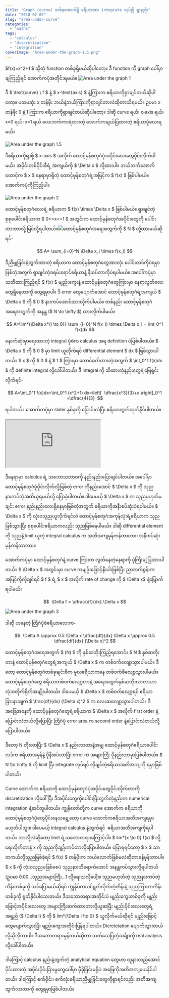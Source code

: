 ```yaml
---
title: "Graph (curve) တစ်ခုအောက်ရှိ ဧရိယာအား integrate လုပ်၍ ရှာနည်း"
date: "2018-02-02"
slug: "area-under-curve"
categories:
  - "maths"
tags:
  - "calculus"
  - "discretization"
  - "integration"
coverImage: "Area-under-the-graph-1.5.png"
---
```


$f(x)=x^2+1 $ ဆိုတဲ့ function တစ်ခုရှိမယ်ဆိုပါတော့။ ဒီ function ကို graph ပေါ်မှာချကြည့်ရင် အောက်ကပုံအတိုင်းရမယ်။
![Area under the graph 1](images/Area-under-the-graph-1.png)

ဒီ $ \text{curve} \ f $ နဲ့ $ x-\text{axis} $ နဲ့ကြားက ဧရိယာကိုရှာချင်တယ်ဆိုပါတော့။ ပထမဆုံး x တန်ဖိုး ဘယ်နဲ့ဘယ်ကြားကိုရှာချင်တာလဲဆိုတာသိရမယ်။ ဥပမာ x တန်ဖိုး 0 နဲ့ 1 ကြားက ဧရိယာကိုရှာချင်တယ်ဆိုပါတော့။ ဒါဆို curve ရယ်၊ x-axis ရယ်၊ x=0 ရယ်၊ x=1 ရယ် လေးဘက်ကာရံထားတဲ့ အောက်ကချယ်ပြထားတဲ့ ဧရိယာပုံလေးရမယ်။

![Area under the graph 1.5](images/Area-under-the-graph-1.5.png)

ဒီဧရိယာကိုရှာဖို့ $ x-axis $ အလိုက် ထောင့်မှန်စတုဂံပုံအပိုင်းလေးတွေပိုင်းလိုက်ပါမယ်။ အပိုင်းတစ်ပိုင်းစီရဲ့ အကျယ်ကို $ \Delta x $ လို့ထားပါ။ ဘယ်ဘက်အောက်ထောင့်က $ x $ နေရာမှာရှိတဲ့ ထောင့်မှန်စတုဂံရဲ့အမြင့်က $ f(x) $ ဖြစ်ပါမယ်။ အောက်ကပုံကိုကြည့်ပါ။

![Area under the graph 2](images/Area-under-the-graph-2.png)

ထောင့်မှန်စတုဂံလေးရဲ့ ဧရိယာက $ f(x) \times \Delta x $ ဖြစ်ပါမယ်။ ရှာချင်တဲ့စုစုပေါင်းဧရိယာက $ 0<=x<=1 $ အတွင်းက ထောင့်မှန်စတုဂံအပိုင်းတွေကို ပေါင်းထားတာလို့ မြင်လို့ရပါတယ်။![](images/Area-under-the-graph-2.5.png)ထောင့်မှန်စတုဂံအရေအတွက်ကို $ N $ လို့ထားမယ်ဆိုရင်-

$$
A= \sum_{i=0}^N \Delta x_i \times f(x_i)
$$

ဒီညီမျှခြင်းနဲ့တွက်ထားတဲ့ ဧရိယာက ထောင့်မှန်စတုဂံတွေအားလုံး ပေါင်းလဒ်ကိုပဲရမှာဖြစ်တဲ့အတွက် ရှာချင်တဲ့ခရမ်းရောင်ဧရိယာနဲ့ နီးစပ်တာကိုပဲရပါမယ်။ အပေါ်ကပုံမှာ သတိထားကြည့်ရင် $ f(x) $ မျည်းကွေးနဲ့ ထောင့်မှန်စတုဂံတွေကြားမှာ နေရာလွတ်လေးတွေရှိနေတာကို တွေ့ရမှာပါ။ ဒီ error တွေပျောက်အောင် ထောင့်မှန်စတုဂံရဲ့အကျယ် $ \Delta x $ ကို $ 0 $ နားကပ်အောင်ထားလိုက်ပါမယ်။ တစ်နည်း ထောင့်မှန်စတုဂံအရေအတွက်ကို အနန္တ ($ N \to \infty $) ထားလိုက်ပါမယ်။

$$
A=\lim*{\Delta x*{i \to 0}} \sum_{i=0}^N f(x_i) \times \Delta x_i = \int_0^1 f(x)dx
$$

နောက်ဆုံးမှာရေးထားတဲ့ integral ပုံစံက calculus အရ definition ပဲဖြစ်ပါတယ်။ $ \Delta x $ ကို $ 0 $ မှာ limit ယူလိုက်ရင် differential element $ dx $ ဖြစ်သွားပါတယ်။ $ x $ ကို $ 0 $ နဲ့ $ 1 $ ကြားမှာ ဘောင်ခတ်ထားတဲ့အတွက် $ \int_0^1 f(x)dx $ ကို definite integral လို့ခေါ်ပါတယ်။ ဒီ integral ကို သိထားတဲ့နည်းတွေနဲ့ ဖြေရှင်းလိုက်ရင်-

$$
A=\int_0^1 f(x)dx=\int_0^1 (x^2+1) dx=\left[  \dfrac{x^3}{3}+x \right]_0^1 =\dfrac{4}{3} 
$$

ရပါတယ်။ အောက်ကပုံမှာ slider နှစ်ခုကို ပြောင်းလဲပြီး ဧရိယာတွက်ထုတ်နိုင်ပါတယ်။

<Iframe title="Area under the curve" src="https://www.geogebra.org/material/iframe/id/DkeDsqTU/width/960/height/670/border/888888/smb/false/stb/false/stbh/false/ai/false/asb/false/sri/true/rc/false/ld/false/sdz/true/ctl/false"></Iframe>

ဒီနေရာမှာ calculus ရဲ့ သဘောသဘာဝကို နည်းနည်းပြောချင်ပါတယ်။ အပေါ်မှာ ထောင့်မှန်စတုဂံပုံပိုင်းလိုက်လို့ဖြစ်တဲ့ error ကိုနည်းအောင် $ \Delta x $ ကို သုညနားကပ်တဲ့အထိယူရမယ်လို့ ပြောခဲ့ပါတယ်။ ဒါပေမယ့် $ \Delta x $ က သုညမဟုတ်မချင်း error နည်းနည်းလေးရှိနေမှာဖြစ်တဲ့အတွက် ဧရိယာကိုအနီးစပ်ဆုံးပဲရပါမယ်။ $ \Delta x $ ကို လုံးဝသုညယူလိုက်ရင်လဲ ထောင့်မှန်စတုဂံအကုန်လုံးရဲ့ဧရိယာက သုညဖြစ်သွားပြီး စုစုပေါင်းဧရိယာကလည်း သုညဖြစ်နေပါမယ်။ ဒါဆို differential element ကို သုညနဲ့ limit ယူတဲ့ integral calculus က အတိအကျမှန်ကန်တာလား၊ အနီးစပ်ဆုံးမှန်ကန်တာလား။

အောက်ကပုံမှာ ထောင့်မှန်စတုဂံနဲ့ curve ကြားက လွတ်နေတဲ့နေရာကို ပုံကြီးချဲ့ပြထားပါတယ်။ $ \Delta x $ အတွင်းမှာ curve ကမျဉ်းဖြောင့်နီးပါးဖြစ်ပြီး ညာဘက်စွန်းကအမြင့်ကိုလိုချင်ရင် $ f $ ရဲ့ $ x $ အလိုက် rate of change ကို $ \Delta x$ နဲ့မြှောက်ရပါမယ်။

$$
 \Delta f = \dfrac{df}{dx}.\Delta x
$$

![Area under the graph 3](images/Area-under-the-graph-3.png)

ဒါဆို ဟနေတဲ့ တြိဂံပုံစံဧရိယာလေးက-

$$
 \Delta A \approx 0.5 \Delta x \dfrac{df}{dx} \Delta x \approx 0.5 \dfrac{df}{dx} (\Delta x)^2
$$

ထောင့်မှန်စတုဂံအရေအတွက် $ (N) $ ကို နှစ်ဆတိုးကြည့်ရအောင်။ $ N $ နှစ်ဆတိုးတာနဲ့ ထောင့်မှန်စတုဂံတွေရဲ့အကျယ် $ \Delta x $ က တစ်ဝက်လျော့သွားပါမယ်။ ဒီတော့ ထောင့်မှန်စတုဂံတစ်ခုချင်းစီက မူလဧရိယာကနေ တစ်ဝက်စီလျော့သွားပါမယ်။ ထောင့်မှန်စတုဂံတွေ ဧရိယာတစ်ဝက်လျော့တာနဲ့ အရေအတွက်နှစ်ဆတိုးလာတာဟာ လုံးဝတိုက်ရိုက်အချိုးပါတယ်။ ဒါပေမယ့် $ \Delta x $ တစ်ဝက်လျော့ရင် ဧရိယာခြားနားချက် $ \frac{df}{dx} (\Delta x)^2 $ က လေးဆလျော့သွားပါတယ်။ ဒီအခြေအနေကို ထောင့်မှန်စတုဂံတွေရဲ့ဧရိယာက $ \Delta x $ အလိုက် first order နဲ့ပြောင်းလဲတယ်လို့ပြောပြီး တြိဂံပုံ error area က second order နဲ့ပြောင်းလဲတယ်လို့ပြောပါတယ်။

ဒီတော့ N တိုးလာပြီး $ \Delta x $ နည်းလာတာနဲ့အမျှ ထောင့်မှန်စတုဂံဧရိယာပေါင်းလဒ်က ဧရိယာအမှန်နဲ့ ပိုနီးစပ်လာပြီး error က အများကြီ: ပိုနည်းလာမှာဖြစ်ပါတယ်။ $ N \to \infty $ ကို limit ပြီး integrate လုပ်ရင် လိုချင်တဲ့ဧရိယာအတိအကျကို ရမှာဖြစ်ပါတယ်။

Curve အောက်က ဧရိယာကို ထောင့်မှန်စတုဂံပုံအပိုင်းတွေပိုင်းလိုက်တာကို discretization လို့ခေါ်ပြီး ဒီအပိုင်းတွေကိုပေါင်းပြီးတွက်တဲ့နည်းက numerical integration နဲ့ဆင်တူပါတယ်။ ကျွန်တော်တို့က curve အောက်က ဧရိယာကို ထောင့်မှန်စတုဂံပုံတွေပိုင်းနေသရွေ့တော့ curve အောက်ကဧရိယာအတိအကျရမှာမဟုတ်ပါဘူး။ ဒါပေမယ့် integral calculus နဲ့တွက်ရင်  ဧရိယာအတိအကျကိုရပါတယ်။ ဘာလို့လဲဆိုတော့ limit ရဲ့သဘောတရားကြောင့်ပါ။ $ lim*{x \to 0} f(x) $ လို့ရေးလိုက်တာနဲ့ x ကို သုညကိုချဉ်းကပ်တာလို့ပြောပါတယ်။ ပြောရရင်တော့ $ x $ သာတကယ်လို့သုညဖြစ်ခဲ့ရင် $ f(x) $ တန်ဖိုးက ဘယ်လောက်ဖြစ်မလဲဆိုတာခန့်မှန်းတာပါ။ $ x $ ကို လုံးဝသုညမဖြစ်စေပဲ သုညနားထိရောက်အောင် အနန္တကပ်သွားလို့ရပါတယ် (ဥပမာ 0.00…သုညအများကြီး…1 လို့ရေးသလိုပေါ့)။ သုညမဟုတ်တဲ့ သုညနားကပ်တဲ့ကိန်းတစ်ခုကို သင်ပြောမယ်ဆိုရင် ကျွန်ုပ်ကသင်ရွတ်လိုက်တဲ့ကိန်းနဲ့ သုညကြားကကိန်းတစ်ခုကို ရွတ်နိုင်ပါသေးတယ်။ ဒီသဘောတရားအတိုင်းပဲ မျည်းကွေးတစ်ခုကို မျည်းဖြောင့်အပိုင်းလေးတွေ အများကြီးဆက်ထားတာလို့ယူဆပြီး မျည်းပိုင်းလေးတွေရဲ့အရှည် ($ \Delta l) $ ကို $ lim*{\Delta l \to 0} $ ယူလိုက်မယ်ဆိုရင် မျည်းဖြောင့်တွေပျောက်သွားပြီး မျည်းကွေးအတိုင်းပြန်ရပါတယ်။ Dicretetation ပျောက်သွားတယ်လို့ဆိုလိုတာပါ။ ဒီသဘောတရားမှန်တယ်ဆိုတာ သက်သေပြတဲ့သင်္ချာကို real analysis လို့ခေါ်ပါတယ်။

ဒါကြောင့် calculus နည်းနဲ့တွက်တဲ့ analytical equation တွေဟာ လူနားလည်အောင်ပိုင်းထားတဲ့ အပိုင်းပိုင်းခြားမှုတွေပေါ်မှာ မှီခိုခြင်းမရှိပဲ အဖြေကိုအတိအကျပေးနိုင်ပါတယ်။ ဒါကြောင့် စက်ဝိုင်း၊ စက်လုံးဧရိယာညီမျှခြင်းတွေကိုရှာရင်လည်း အတိအကျထွက်လာတာကို တွေ့ရမှာဖြစ်ပါတယ်။
